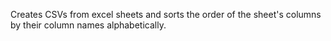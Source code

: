 Creates CSVs from excel sheets and sorts the order of the sheet's columns by their column names alphabetically.